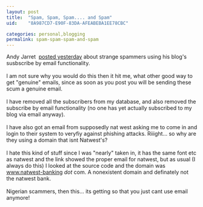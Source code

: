 ```yaml
---
layout: post
title:  "Spam, Spam, Spam.... and Spam"
uid:	"8A987CD7-E90F-83DA-AFEABEBA1EE78CBC"

categories: personal,blogging
permalink: spam-spam-spam-and-spam
---
```

Andy Jarret&nbsp; <a href="http://www.andyjarrett.co.uk/andy/blog/index.cfm/2006/4/28/Removed-email-subscribers">posted yesterday</a> about strange spammers using his blog's susbscribe by email functionality.<br /><br />I am not sure why you would do this then it hit me, what other good way to get &quot;genuine&quot; emails, since as soon as you post you will be sending these scum a genuine email. <br /><br />I have removed all the subscribers from my database, and also removed the subscribe by email functionality (no one has yet actually subscribed to my blog via email anyway). <br /><br />I have also got an email from supposedly nat west asking me to come in and login to their system to veryfiy against phishing attacks. Riiight... so why are they using a domain that isnt Natwest's?<br /><br />I hate this kind of stuff since I was &quot;nearly&quot; taken in, it has the same font etc as natwest and the link showed the proper email for natwest, but as usual (I always do this) I looked at the source code and the domain was www.natwest-banking *dot* com. A nonexistent domain and definately not the natwest bank.<br /><br />Nigerian scammers, then this... its getting so that you just cant use email anymore!
